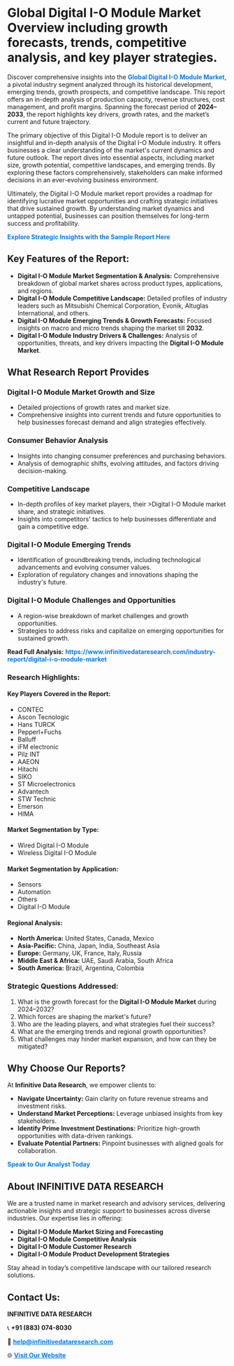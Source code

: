 <h1>Global Digital I-O Module Market Overview including growth forecasts, trends, competitive analysis, and key player strategies.</h1>
<p>
Discover comprehensive insights into the 
<a href="https://www.infinitivedataresearch.com/industry-report/digital-i-o-module-market" rel="dofollow" style="color: #007BFF; text-decoration: none;"><strong>Global Digital I-O Module Market</strong></a>, a pivotal industry segment analyzed through its historical development, emerging trends, growth prospects, and competitive landscape. This report offers an in-depth analysis of production capacity, revenue structures, cost management, and profit margins. Spanning the forecast period of <strong>2024–2033</strong>, the report highlights key drivers, growth rates, and the market’s current and future trajectory.
</p>
<p>
The primary objective of this Digital I-O Module report is to deliver an insightful and in-depth analysis of the Digital I-O Module industry. It offers businesses a clear understanding of the market's current dynamics and future outlook. The report dives into essential aspects, including market size, growth potential, competitive landscapes, and emerging trends. By exploring these factors comprehensively, stakeholders can make informed decisions in an ever-evolving business environment.
</p>
<p>
Ultimately, the Digital I-O Module market report provides a roadmap for identifying lucrative market opportunities and crafting strategic initiatives that drive sustained growth. By understanding market dynamics and untapped potential, businesses can position themselves for long-term success and profitability.
</p>
<p>
<a href="https://www.infinitivedataresearch.com/request-sample/reportId=103727" style="color: #007BFF; text-decoration: none;"><strong>Explore Strategic Insights with the Sample Report Here</strong></a>
</p>

<h2>Key Features of the Report:</h2>
<ul>
<li><strong>Digital I-O Module Market Segmentation & Analysis:</strong> Comprehensive breakdown of global market shares across product types, applications, and regions.</li>
<li><strong>Digital I-O Module Competitive Landscape:</strong> Detailed profiles of industry leaders such as Mitsubishi Chemical Corporation, Evonik, Altuglas International, and others.</li>
<li><strong>Digital I-O Module Emerging Trends & Growth Forecasts:</strong> Focused insights on macro and micro trends shaping the market till <strong>2032</strong>.</li>
<li><strong>Digital I-O Module Industry Drivers & Challenges:</strong> Analysis of opportunities, threats, and key drivers impacting the <strong>Digital I-O Module Market</strong>.</li>
</ul>

<h2>What Research Report Provides</h2>
<h3>Digital I-O Module Market Growth and Size</h3>
<ul>
<li>Detailed projections of growth rates and market size.</li>
<li>Comprehensive insights into current trends and future opportunities to help businesses forecast demand and align strategies effectively.</li>
</ul>

<h3>Consumer Behavior Analysis</h3>
<ul>
<li>Insights into changing consumer preferences and purchasing behaviors.</li>
<li>Analysis of demographic shifts, evolving attitudes, and factors driving decision-making.</li>
</ul>

<h3>Competitive Landscape</h3>
<ul>
<li>In-depth profiles of key market players, their >Digital I-O Module market share, and strategic initiatives.</li>
<li>Insights into competitors' tactics to help businesses differentiate and gain a competitive edge.</li>
</ul>

<h3>Digital I-O Module Emerging Trends</h3>
<ul>
<li>Identification of groundbreaking trends, including technological advancements and evolving consumer values.</li>
<li>Exploration of regulatory changes and innovations shaping the industry's future.</li>
</ul>

<h3>Digital I-O Module Challenges and Opportunities</h3>
<ul>
<li>A region-wise breakdown of market challenges and growth opportunities.</li>
<li>Strategies to address risks and capitalize on emerging opportunities for sustained growth.</li>
</ul>
<p><strong>Read Full Analysis:</strong> <a href="https://www.infinitivedataresearch.com/industry-report/digital-i-o-module-market" rel="dofollow" style="color: #007BFF; text-decoration: none;"><strong>https://www.infinitivedataresearch.com/industry-report/digital-i-o-module-market</strong></a></p>
<h3>Research Highlights:</h3>
<h4>Key Players Covered in the Report:</h4>
<ul><li>CONTEC</li><li>Ascon Tecnologic</li><li>Hans TURCK</li><li>Pepperl+Fuchs</li><li>Balluff</li><li>iFM electronic</li><li>Pilz INT</li><li>AAEON</li><li>Hitachi</li><li>SIKO</li><li>ST Microelectronics</li><li>Advantech</li><li>STW Technic</li><li>Emerson</li><li>HIMA</li></ul>
<h4>Market Segmentation by Type:</h4>
<ul><li>Wired Digital I-O Module</li><li>Wireless Digital I-O Module</li></ul>
<h4>Market Segmentation by Application:</h4>
<ul><li>Sensors</li><li>Automation</li><li>Others</li><li>Digital I-O Module</li></ul>

<h4>Regional Analysis:</h4>
<ul>
<li><strong>North America:</strong> United States, Canada, Mexico</li>
<li><strong>Asia-Pacific:</strong> China, Japan, India, Southeast Asia</li>
<li><strong>Europe:</strong> Germany, UK, France, Italy, Russia</li>
<li><strong>Middle East & Africa:</strong> UAE, Saudi Arabia, South Africa</li>
<li><strong>South America:</strong> Brazil, Argentina, Colombia</li>
</ul>

<h3>Strategic Questions Addressed:</h3>
<ol>
<li>What is the growth forecast for the <strong>Digital I-O Module Market</strong> during 2024–2032?</li>
<li>Which forces are shaping the market's future?</li>
<li>Who are the leading players, and what strategies fuel their success?</li>
<li>What are the emerging trends and regional growth opportunities?</li>
<li>What challenges may hinder market expansion, and how can they be mitigated?</li>
</ol>

<h2>Why Choose Our Reports?</h2>
<p>At <strong>Infinitive Data Research</strong>, we empower clients to:</p>
<ul>
<li><strong>Navigate Uncertainty:</strong> Gain clarity on future revenue streams and investment risks.</li>
<li><strong>Understand Market Perceptions:</strong> Leverage unbiased insights from key stakeholders.</li>
<li><strong>Identify Prime Investment Destinations:</strong> Prioritize high-growth opportunities with data-driven rankings.</li>
<li><strong>Evaluate Potential Partners:</strong> Pinpoint businesses with aligned goals for collaboration.</li>
</ul>
<p><a href="https://www.infinitivedataresearch.com/industry-report/digital-i-o-module-market" rel="dofollow" style="color: #007BFF; text-decoration: none;"><strong>Speak to Our Analyst Today</strong></a></p>

<h2>About INFINITIVE DATA RESEARCH</h2>
<p>We are a trusted name in market research and advisory services, delivering actionable insights and strategic support to businesses across diverse industries. Our expertise lies in offering:</p>
<ul>
<li><strong>Digital I-O Module Market Sizing and Forecasting</strong></li>
<li><strong>Digital I-O Module Competitive Analysis</strong></li>
<li><strong>Digital I-O Module Customer Research</strong></li>
<li><strong>Digital I-O Module Product Development Strategies</strong></li>
</ul>
<p>Stay ahead in today’s competitive landscape with our tailored research solutions.</p>

<h2>Contact Us:</h2>
<p><strong>INFINITIVE DATA RESEARCH</strong></p>
<p>📞 <strong>+91 (883) 074-8030</strong></p>
<p>📧 <strong><a href="mailto:help@infinitivedataresearch.com" style="color: #007BFF;">help@infinitivedataresearch.com</a></strong></p>
<p>🌐 <strong><a href="https://www.infinitivedataresearch.com" rel="dofollow" style="color: #007BFF;">Visit Our Website</a></strong></p>